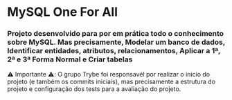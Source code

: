 # MySQL One For All

### Projeto desenvolvido para por em prática todo o conhecimento sobre MySQL. Mas precisamente, Modelar um banco de dados, Identificar entidades, atributos, relacionamentos, Aplicar a 1ª, 2ª e 3ª Forma Normal e Criar tabelas

:warning: Importante :warning:: O grupo Trybe foi responsavél por realizar o inicio do projeto (e também os commits iniciais), mas precisamente a estrutura do projeto e configuração dos tests para a avaliação do projeto.